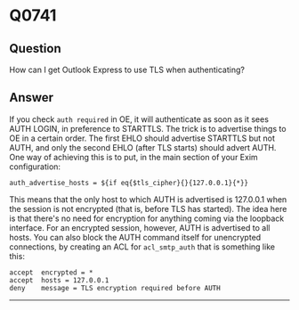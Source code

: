 Q0741
=====

Question
--------

How can I get Outlook Express to use TLS when authenticating?

Answer
------

If you check `auth required` in OE, it will authenticate as soon as it
sees AUTH LOGIN, in preference to STARTTLS. The trick is to advertise
things to OE in a certain order. The first EHLO should advertise
STARTTLS but not AUTH, and only the second EHLO (after TLS starts)
should advert AUTH. One way of achieving this is to put, in the main
section of your Exim configuration:

    auth_advertise_hosts = ${if eq{$tls_cipher}{}{127.0.0.1}{*}}

This means that the only host to which AUTH is advertised is 127.0.0.1
when the session is not encrypted (that is, before TLS has started). The
idea here is that there's no need for encryption for anything coming via
the loopback interface. For an encrypted session, however, AUTH is
advertised to all hosts. You can also block the AUTH command itself for
unencrypted connections, by creating an ACL for `acl_smtp_auth` that is
something like this:

    accept  encrypted = *
    accept  hosts = 127.0.0.1
    deny    message = TLS encryption required before AUTH

* * * * *
